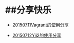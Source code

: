 ##分享快乐
=============

* [20150711Vagrant的使用分享](20150711_vagrant.md)

* [20150712Yii2的使用分享](20150712_yii2.md)








